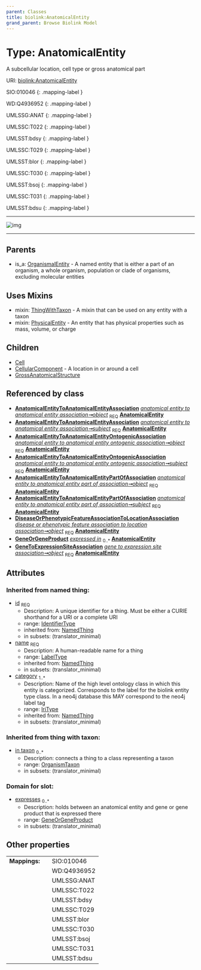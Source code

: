 ```yaml
---
parent: Classes
title: biolink:AnatomicalEntity
grand_parent: Browse Biolink Model
---
```


# Type: AnatomicalEntity


A subcellular location, cell type or gross anatomical part

URI: [biolink:AnatomicalEntity](https://w3id.org/biolink/vocab/AnatomicalEntity)

SIO:010046
{: .mapping-label }

WD:Q4936952
{: .mapping-label }

UMLSSG:ANAT
{: .mapping-label }

UMLSSC:T022
{: .mapping-label }

UMLSST:bdsy
{: .mapping-label }

UMLSSC:T029
{: .mapping-label }

UMLSST:blor
{: .mapping-label }

UMLSSC:T030
{: .mapping-label }

UMLSST:bsoj
{: .mapping-label }

UMLSSC:T031
{: .mapping-label }

UMLSST:bdsu
{: .mapping-label }


---

![img](http://yuml.me/diagram/nofunky;dir:TB/class/\[OrganismTaxon]<in%20taxon%200..*-%20\[AnatomicalEntity&#124;id(i):identifier_type;name(i):label_type;category(i):iri_type%20%2B],%20\[AnatomicalEntityToAnatomicalEntityAssociation]-%20object%201..1>\[AnatomicalEntity],%20\[AnatomicalEntityToAnatomicalEntityAssociation]-%20subject%201..1>\[AnatomicalEntity],%20\[AnatomicalEntityToAnatomicalEntityOntogenicAssociation]-%20object%201..1>\[AnatomicalEntity],%20\[AnatomicalEntityToAnatomicalEntityOntogenicAssociation]-%20subject%201..1>\[AnatomicalEntity],%20\[AnatomicalEntityToAnatomicalEntityPartOfAssociation]-%20object%201..1>\[AnatomicalEntity],%20\[AnatomicalEntityToAnatomicalEntityPartOfAssociation]-%20subject%201..1>\[AnatomicalEntity],%20\[DiseaseOrPhenotypicFeatureAssociationToLocationAssociation]-%20object%201..1>\[AnatomicalEntity],%20\[GeneToExpressionSiteAssociation]-%20object%201..1>\[AnatomicalEntity],%20\[AnatomicalEntity]uses%20-.->\[ThingWithTaxon],%20\[AnatomicalEntity]uses%20-.->\[PhysicalEntity],%20\[AnatomicalEntity]^-\[GrossAnatomicalStructure],%20\[AnatomicalEntity]^-\[CellularComponent],%20\[AnatomicalEntity]^-\[Cell],%20\[OrganismalEntity]^-\[AnatomicalEntity])

---


## Parents

 *  is_a: [OrganismalEntity](OrganismalEntity.md) - A named entity that is either a part of an organism, a whole organism, population or clade of organisms, excluding molecular entities

## Uses Mixins

 *  mixin: [ThingWithTaxon](ThingWithTaxon.md) - A mixin that can be used on any entity with a taxon
 *  mixin: [PhysicalEntity](PhysicalEntity.md) - An entity that has physical properties such as mass, volume, or charge

## Children

 * [Cell](Cell.md)
 * [CellularComponent](CellularComponent.md) - A location in or around a cell
 * [GrossAnatomicalStructure](GrossAnatomicalStructure.md)

## Referenced by class

 *  **[AnatomicalEntityToAnatomicalEntityAssociation](AnatomicalEntityToAnatomicalEntityAssociation.md)** *[anatomical entity to anatomical entity association➞object](anatomical_entity_to_anatomical_entity_association_object.md)*  <sub>REQ</sub>  **[AnatomicalEntity](AnatomicalEntity.md)**
 *  **[AnatomicalEntityToAnatomicalEntityAssociation](AnatomicalEntityToAnatomicalEntityAssociation.md)** *[anatomical entity to anatomical entity association➞subject](anatomical_entity_to_anatomical_entity_association_subject.md)*  <sub>REQ</sub>  **[AnatomicalEntity](AnatomicalEntity.md)**
 *  **[AnatomicalEntityToAnatomicalEntityOntogenicAssociation](AnatomicalEntityToAnatomicalEntityOntogenicAssociation.md)** *[anatomical entity to anatomical entity ontogenic association➞object](anatomical_entity_to_anatomical_entity_ontogenic_association_object.md)*  <sub>REQ</sub>  **[AnatomicalEntity](AnatomicalEntity.md)**
 *  **[AnatomicalEntityToAnatomicalEntityOntogenicAssociation](AnatomicalEntityToAnatomicalEntityOntogenicAssociation.md)** *[anatomical entity to anatomical entity ontogenic association➞subject](anatomical_entity_to_anatomical_entity_ontogenic_association_subject.md)*  <sub>REQ</sub>  **[AnatomicalEntity](AnatomicalEntity.md)**
 *  **[AnatomicalEntityToAnatomicalEntityPartOfAssociation](AnatomicalEntityToAnatomicalEntityPartOfAssociation.md)** *[anatomical entity to anatomical entity part of association➞object](anatomical_entity_to_anatomical_entity_part_of_association_object.md)*  <sub>REQ</sub>  **[AnatomicalEntity](AnatomicalEntity.md)**
 *  **[AnatomicalEntityToAnatomicalEntityPartOfAssociation](AnatomicalEntityToAnatomicalEntityPartOfAssociation.md)** *[anatomical entity to anatomical entity part of association➞subject](anatomical_entity_to_anatomical_entity_part_of_association_subject.md)*  <sub>REQ</sub>  **[AnatomicalEntity](AnatomicalEntity.md)**
 *  **[DiseaseOrPhenotypicFeatureAssociationToLocationAssociation](DiseaseOrPhenotypicFeatureAssociationToLocationAssociation.md)** *[disease or phenotypic feature association to location association➞object](disease_or_phenotypic_feature_association_to_location_association_object.md)*  <sub>REQ</sub>  **[AnatomicalEntity](AnatomicalEntity.md)**
 *  **[GeneOrGeneProduct](GeneOrGeneProduct.md)** *[expressed in](expressed_in.md)*  <sub>0..*</sub>  **[AnatomicalEntity](AnatomicalEntity.md)**
 *  **[GeneToExpressionSiteAssociation](GeneToExpressionSiteAssociation.md)** *[gene to expression site association➞object](gene_to_expression_site_association_object.md)*  <sub>REQ</sub>  **[AnatomicalEntity](AnatomicalEntity.md)**

## Attributes


### Inherited from named thing:

 * [id](id.md)  <sub>REQ</sub>
    * Description: A unique identifier for a thing. Must be either a CURIE shorthand for a URI or a complete URI
    * range: [IdentifierType](types/IdentifierType.md)
    * inherited from: [NamedThing](NamedThing.md)
    * in subsets: (translator_minimal)
 * [name](name.md)  <sub>REQ</sub>
    * Description: A human-readable name for a thing
    * range: [LabelType](types/LabelType.md)
    * inherited from: [NamedThing](NamedThing.md)
    * in subsets: (translator_minimal)
 * [category](category.md)  <sub>1..*</sub>
    * Description: Name of the high level ontology class in which this entity is categorized. Corresponds to the label for the biolink entity type class. In a neo4j database this MAY correspond to the neo4j label tag
    * range: [IriType](types/IriType.md)
    * inherited from: [NamedThing](NamedThing.md)
    * in subsets: (translator_minimal)

### Inherited from thing with taxon:

 * [in taxon](in_taxon.md)  <sub>0..*</sub>
    * Description: connects a thing to a class representing a taxon
    * range: [OrganismTaxon](OrganismTaxon.md)
    * in subsets: (translator_minimal)

### Domain for slot:

 * [expresses](expresses.md)  <sub>0..*</sub>
    * Description: holds between an anatomical entity and gene or gene product that is expressed there
    * range: [GeneOrGeneProduct](GeneOrGeneProduct.md)
    * in subsets: (translator_minimal)

## Other properties

|  |  |  |
| --- | --- | --- |
| **Mappings:** | | SIO:010046 |
|  | | WD:Q4936952 |
|  | | UMLSSG:ANAT |
|  | | UMLSSC:T022 |
|  | | UMLSST:bdsy |
|  | | UMLSSC:T029 |
|  | | UMLSST:blor |
|  | | UMLSSC:T030 |
|  | | UMLSST:bsoj |
|  | | UMLSSC:T031 |
|  | | UMLSST:bdsu |

